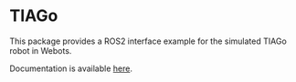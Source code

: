 # TIAGo

This package provides a ROS2 interface example for the simulated TIAGo robot in Webots.

Documentation is available [here](https://github.com/cyberbotics/webots_ros2/wiki/Example-TIAGo).
